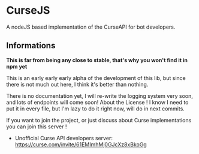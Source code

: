 # CurseJS

A nodeJS based implementation of the CurseAPI for bot developers.

## Informations

**This is far from being any close to stable, that's why you won't find it in npm yet**

This is an early early early alpha of the development of this lib, but since there is not much out here, I think it's better than nothing.

There is no documentation yet, I will re-write the logging system very soon, and lots of endpoints will come soon!
About the License ! I know I need to put it in every file, but I'm lazy to do it right now, will do in next commits.

If you want to join the project, or just discuss about Curse implementations you can join this server !

* Unofficial Curse API developers server: https://curse.com/invite/61EMImhMj0GJcXz8xBkoGg
